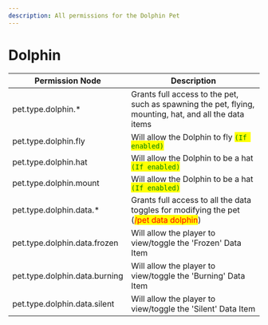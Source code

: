 ```yaml
---
description: All permissions for the Dolphin Pet
---
```



# Dolphin
| Permission Node | Description |
| - | - |
| pet.type.dolphin.* | Grants full access to the pet, such as spawning the pet, flying, mounting, hat, and all the data items |
| pet.type.dolphin.fly | Will allow the Dolphin to fly <mark style="color:green;">`(If enabled)`</mark> |
| pet.type.dolphin.hat | Will allow the Dolphin to be a hat <mark style="color:green;">`(If enabled)`</mark> |
| pet.type.dolphin.mount | Will allow the Dolphin to be a hat <mark style="color:green;">`(If enabled)`</mark> |
| pet.type.dolphin.data.* | Grants full access to all the data toggles for modifying the pet (<mark style="color:red;">/pet data dolphin</mark>) |
| pet.type.dolphin.data.frozen | Will allow the player to view/toggle the 'Frozen' Data Item |
| pet.type.dolphin.data.burning | Will allow the player to view/toggle the 'Burning' Data Item |
| pet.type.dolphin.data.silent | Will allow the player to view/toggle the 'Silent' Data Item |

